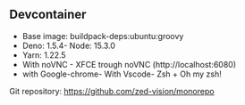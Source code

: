 ## Devcontainer

- Base image: buildpack-deps:ubuntu:groovy
- Deno: 1.5.4- Node: 15.3.0
- Yarn: 1.22.5
- With noVNC - XFCE trough noVNC (http://localhost:6080)
- with Google-chrome- With Vscode- Zsh + Oh my zsh!

Git repository: https://github.com/zed-vision/monorepo
